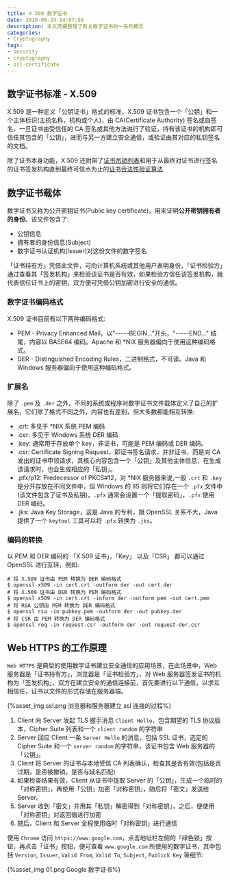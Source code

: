 ```yaml
---
title: X.509 数字证书
date: 2018-06-24 14:07:58
description: 本文简要整理了有关数字证书的一系列概念
categories: 
- Cryptography
tags:
- security
- cryptography
- ssl-certificate
---
```


## 数字证书标准 - X.509
X.509 是一种定义「公钥证书」格式的标准，X.509 证书包含一个「公钥」和一个主体标识(主机名称，机构或个人)，由 CA(Certificate Authority) 签名或自签名，一旦证书由受信任的 CA 签名或其他方法进行了验证，持有该证书的机构即可信任其包含的「公钥」，进而与另一方建立安全通信，或验证由其对应的私钥签名的文档。

除了证书本身功能，X.509 还附带了[证书吊销列表](https://zh.wikipedia.org/wiki/%E8%AF%81%E4%B9%A6%E5%90%8A%E9%94%80%E5%88%97%E8%A1%A8)和用于从最终对证书进行签名的证书签发机构直到最终可信点为止的[证书合法性验证算法](https://en.wikipedia.org/wiki/Certification_path_validation_algorithm)

## 数字证书载体
数字证书又称为公开密钥证书(Public key certificate)，用来证明**公开密钥拥有者的身份**。该文件包含了:
- 公钥信息
- 拥有者的身份信息(Subject)
- 数字证书认证机构(Issuer)对这份文件的数字签名

「证书持有方」凭借此文件，可向计算机系统或其他用户表明身份，「证书检验方」通过查看其「签发机构」来检验该证书是否有效，如果检验方信任该签发机构，就代表信任证书上的密钥，双方便可凭借公钥加密进行安全的通信。

### 数字证书编码格式
X.509 证书目前有以下两种编码格式:
- PEM - Privacy Enhanced Mail，以"-----BEGIN..."开头，"-----END..." 结尾，内容以 BASE64 编码。Apache 和 *NIX 服务器偏向于使用这种编码格式。
- DER - Distinguished Encoding Rules，二进制格式，不可读。Java 和 Windows 服务器偏向于使用这种编码格式。

### 扩展名
除了 `.pem` 及 `.der` 之外，不同的系统或程序对数字证书文件载体定义了自己的扩展名，它们除了格式不同之外，内容也有差别，但大多数都能相互转换:
- .crt: 多见于 *NIX 系统 PEM 编码
- .cer: 多见于 Windows 系统 DER 编码
- .key: 通常用于存放单个 key，非证书，可能是 PEM 编码或 DER 编码。
- .csr: Certificate Signing Request，即证书签名请求，并非证书，而是向 CA 发出的证书申领请求，其核心内容包含一个「公钥」及其他主体信息，在生成该请求时，也会生成相应的「私钥」。
- .pfx/p12: Predecessor of PKCS#12，对 *NIX 服务器来说,一般 `.crt` 和 `.key` 是分开存放在不同文件中，但 Windows 的 IIS 则将它们存在一个 `.pfx` 文件中(该文件包含了证书及私钥)，`.pfx` 通常会设置一个「提取密码」，`.pfx` 使用 DER 编码。
- .jks: Java Key Storage，这是 Java 的专利，跟 OpenSSL 关系不大，Java 提供了一个 `keytool` 工具可以将 `.pfx` 转换为 `.jks`。

### 编码的转换
以 PEM 和 DER 编码的 「X.509 证书」，「Key」 以及「CSR」 都可以通过 OpenSSL 进行互转，例如:
```
# 将 X.509 证书由 PEM 转换为 DER 编码格式
$ openssl x509 -in cert.crt -outform der -out cert.der
# 将 X.509 证书由 DER 转换为 PEM 编码格式
$ openssl x509 -in cert.crt -inform der -outform pem -out cert.pem
# 将 RSA 公钥由 PEM 转换为 DER 编码格式
$ openssl rsa -in pubkey.pem -outform der -out pubkey.der
# 将 CSR 由 PEM 转换为 DER 编码格式
$ openssl req -in request.csr -outform der -out request-der.csr
```

## Web HTTPS 的工作原理

`Web HTTPS` 是典型的使用数字证书建立安全通信的应用场景，在此场景中，Web 服务器是「证书持有方」，浏览器是「证书检验方」，对 Web 服务器签发证书的机构为「签发机构」，双方在建立安全的通信连接前，首先要进行以下通信，以求互相信任，证书以文件的形式存储在服务器端。

{%asset_img ssl.png 浏览器和服务器建立 ssl 连接的过程%}

1. Client 向 Server 发起 TLS 握手消息 `Client Hello`，包含期望的 TLS 协议版本，Cipher Suite 列表和一个 `client random` 的字符串
2. Server 回应 Client 一条 `Server Hello` 的消息，包括 SSL 证书，选定的 Cipher Suite 和一个 `server random` 的字符串，该证书包含 Web 服务器的「公钥」。
3. Client 将 Server 的证书与本地受信 CA 列表确认，检查其是否有效(包括是否过期，是否被撤销，是否与域名匹配)
4. 如果检查结果有效，Client 从证书中提取 Server 的「公钥」，生成一个临时的「对称密钥」，再使用「公钥」加密「对称密钥」，随后将「密文」发送给 Server。
5. Server 收到「密文」并用其「私钥」解密得到「对称密钥」，之后，便使用「对称密钥」对返回值进行加密
6. 随后，Client 和 Server 全程使用临时「对称密钥」进行通信

使用 `Chrome` 访问 `https://www.google.com`，点击地址栏左侧的「绿色锁」按钮，再点击「证书」按钮，便可查看 `www.google.com` 所使用的数字证书，其中包括 `Version`, `Issuer`, `Valid From`, `Valid To`, `Subject`, `Publick Key` 等细节: 

{%asset_img 01.png Google 数字证书%}

